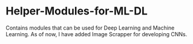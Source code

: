 # Helper-Modules-for-ML-DL

Contains modules that can be used for Deep Learning and Machine Learning. As of now, I have added Image Scrapper for developing CNNs.
